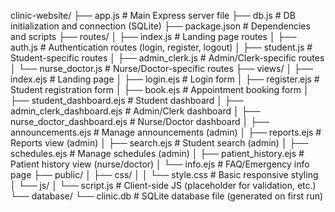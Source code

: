 clinic-website/
├── app.js                  # Main Express server file
├── db.js                   # DB initialization and connection (SQLite)
├── package.json            # Dependencies and scripts
├── routes/
│   ├── index.js            # Landing page routes
│   ├── auth.js             # Authentication routes (login, register, logout)
│   ├── student.js          # Student-specific routes
│   ├── admin_clerk.js      # Admin/Clerk-specific routes
│   └── nurse_doctor.js     # Nurse/Doctor-specific routes
├── views/
│   ├── index.ejs           # Landing page
│   ├── login.ejs           # Login form
│   ├── register.ejs        # Student registration form
│   ├── book.ejs            # Appointment booking form
│   ├── student_dashboard.ejs # Student dashboard
│   ├── admin_clerk_dashboard.ejs # Admin/Clerk dashboard
│   ├── nurse_doctor_dashboard.ejs # Nurse/Doctor dashboard
│   ├── announcements.ejs   # Manage announcements (admin)
│   ├── reports.ejs         # Reports view (admin)
│   ├── search.ejs          # Student search (admin)
│   ├── schedules.ejs       # Manage schedules (admin)
│   ├── patient_history.ejs # Patient history view (nurse/doctor)
│   └── info.ejs            # FAQ/Emergency info page
├── public/
│   ├── css/
│   │   └── style.css       # Basic responsive styling
│   └── js/
│       └── script.js       # Client-side JS (placeholder for validation, etc.)
└── database/
    └── clinic.db           # SQLite database file (generated on first run)
